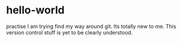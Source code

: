 # hello-world
practise
I am trying find my way around git. Its totally new to me. This version control stuff is yet to be clearly understood.
